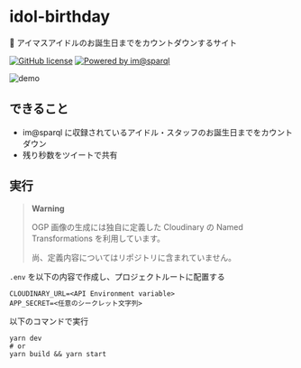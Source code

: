 # idol-birthday

🎂 アイマスアイドルのお誕生日までをカウントダウンするサイト

[![GitHub license](https://img.shields.io/github/license/arrow2nd/idol-birthday)](https://github.com/arrow2nd/idol-birthday)
[![Powered by im@sparql](https://img.shields.io/badge/powered%20by-im%40sparql-F34F6D)](https://sparql.crssnky.xyz/imas/)

![demo](https://user-images.githubusercontent.com/44780846/191645391-afe32efc-db77-40d7-a4bb-2b718ecda55b.png)

## できること

- im@sparql に収録されているアイドル・スタッフのお誕生日までをカウントダウン
- 残り秒数をツイートで共有

## 実行

> **Warning**
>
> OGP 画像の生成には独自に定義した Cloudinary の Named Transformations を利用しています。
>
> 尚、定義内容についてはリポジトリに含まれていません。

`.env` を以下の内容で作成し、プロジェクトルートに配置する

```
CLOUDINARY_URL=<API Environment variable>
APP_SECRET=<任意のシークレット文字列>
```

以下のコマンドで実行

```
yarn dev
# or
yarn build && yarn start
```
